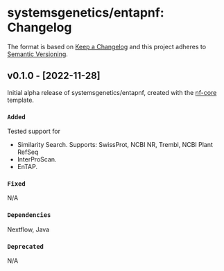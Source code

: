 # systemsgenetics/entapnf: Changelog

The format is based on [Keep a Changelog](https://keepachangelog.com/en/1.0.0/)
and this project adheres to [Semantic Versioning](https://semver.org/spec/v2.0.0.html).

## v0.1.0 - [2022-11-28]

Initial alpha release of systemsgenetics/entapnf, created with the [nf-core](https://nf-co.re/) template.

### `Added`

Tested support for

- Similarity Search. Supports: SwissProt, NCBI NR, Trembl, NCBI Plant RefSeq
- InterProScan.
- EnTAP.

### `Fixed`

N/A

### `Dependencies`

Nextflow, Java

### `Deprecated`

N/A
